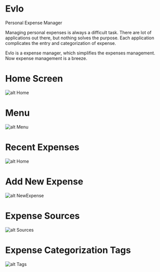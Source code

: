 # Evlo
Personal Expense Manager

Managing personal expenses is always a difficult task. There are lot of applications out there, but nothing solves the purpose. Each application complicates the entry and categorization of expense.

Evlo is a expense manager, which simplifies the expenses management. Now expense management is a breeze.

# Home Screen
![alt Home](https://github.com/legendjaks/evlo/blob/master/screenshots/home.png)

# Menu
![alt Menu](https://github.com/legendjaks/evlo/blob/master/screenshots/menu.png)

# Recent Expenses
![alt Home](https://github.com/legendjaks/evlo/blob/master/screenshots/recent-expenses.png)

# Add New Expense
![alt NewExpense](https://github.com/legendjaks/evlo/blob/master/screenshots/new-expense.png)

# Expense Sources
![alt Sources](https://github.com/legendjaks/evlo/blob/master/screenshots/sources.png)

# Expense Categorization Tags
![alt Tags](https://github.com/legendjaks/evlo/blob/master/screenshots/tags.png)

